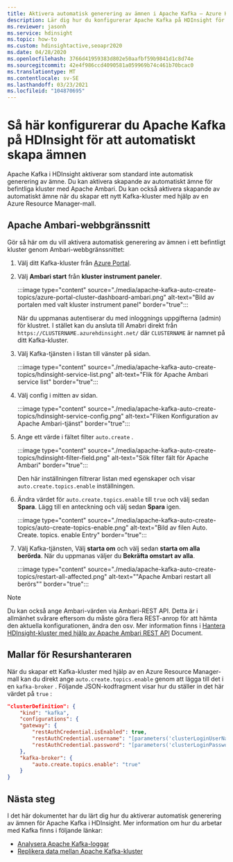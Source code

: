```yaml
---
title: Aktivera automatisk generering av ämnen i Apache Kafka – Azure HDInsight
description: Lär dig hur du konfigurerar Apache Kafka på HDInsight för att automatiskt skapa ämnen. Du kan konfigurera Kafka genom att ställa in `auto.create.topics.enable` på Sant via Ambari. Eller när klustret skapas via PowerShell eller Resource Manager-mallar.
ms.reviewer: jasonh
ms.service: hdinsight
ms.topic: how-to
ms.custom: hdinsightactive,seoapr2020
ms.date: 04/28/2020
ms.openlocfilehash: 3766d41959383d802e50aafbf59b9841d1c8d74e
ms.sourcegitcommit: 42e4f986ccd4090581a059969b74c461b70bcac0
ms.translationtype: MT
ms.contentlocale: sv-SE
ms.lasthandoff: 03/23/2021
ms.locfileid: "104870695"
---
```

# <a name="how-to-configure-apache-kafka-on-hdinsight-to-automatically-create-topics"></a>Så här konfigurerar du Apache Kafka på HDInsight för att automatiskt skapa ämnen

Apache Kafka i HDInsight aktiverar som standard inte automatisk generering av ämne. Du kan aktivera skapande av automatiskt ämne för befintliga kluster med Apache Ambari. Du kan också aktivera skapande av automatiskt ämne när du skapar ett nytt Kafka-kluster med hjälp av en Azure Resource Manager-mall.

## <a name="apache-ambari-web-ui"></a>Apache Ambari-webbgränssnitt

Gör så här om du vill aktivera automatisk generering av ämnen i ett befintligt kluster genom Ambari-webbgränssnittet:

1. Välj ditt Kafka-kluster från [Azure Portal](https://portal.azure.com).

1. Välj **Ambari start** från **kluster instrument paneler**.

    :::image type="content" source="./media/apache-kafka-auto-create-topics/azure-portal-cluster-dashboard-ambari.png" alt-text="Bild av portalen med valt kluster instrument panel" border="true":::

    När du uppmanas autentiserar du med inloggnings uppgifterna (admin) för klustret. I stället kan du ansluta till Amabri direkt från `https://CLUSTERNAME.azurehdinsight.net/` där `CLUSTERNAME` är namnet på ditt Kafka-kluster.

1. Välj Kafka-tjänsten i listan till vänster på sidan.

    :::image type="content" source="./media/apache-kafka-auto-create-topics/hdinsight-service-list.png" alt-text="Flik för Apache Ambari service list" border="true":::

1. Välj config i mitten av sidan.

    :::image type="content" source="./media/apache-kafka-auto-create-topics/hdinsight-service-config.png" alt-text="Fliken Konfiguration av Apache Ambari-tjänst" border="true":::

1. Ange ett värde i fältet filter `auto.create` .

    :::image type="content" source="./media/apache-kafka-auto-create-topics/hdinsight-filter-field.png" alt-text="Sök filter fält för Apache Ambari" border="true":::

    Den här inställningen filtrerar listan med egenskaper och visar `auto.create.topics.enable` inställningen.

1. Ändra värdet för `auto.create.topics.enable` till `true` och välj sedan **Spara**. Lägg till en anteckning och välj sedan **Spara** igen.

    :::image type="content" source="./media/apache-kafka-auto-create-topics/auto-create-topics-enable.png" alt-text="Bild av filen Auto. Create. topics. enable Entry" border="true":::

1. Välj Kafka-tjänsten, Välj __starta om__ och välj sedan __starta om alla berörda__. När du uppmanas väljer du __Bekräfta omstart av alla__.

    :::image type="content" source="./media/apache-kafka-auto-create-topics/restart-all-affected.png" alt-text="&quot;Apache Ambari restart all berörs&quot;" border="true":::

> [!NOTE]  
> Du kan också ange Ambari-värden via Ambari-REST API. Detta är i allmänhet svårare eftersom du måste göra flera REST-anrop för att hämta den aktuella konfigurationen, ändra den osv. Mer information finns i [Hantera HDInsight-kluster med hjälp av Apache Ambari REST API](../hdinsight-hadoop-manage-ambari-rest-api.md) Document.

## <a name="resource-manager-templates"></a>Mallar för Resurshanteraren

När du skapar ett Kafka-kluster med hjälp av en Azure Resource Manager-mall kan du direkt ange `auto.create.topics.enable` genom att lägga till det i en `kafka-broker` . Följande JSON-kodfragment visar hur du ställer in det här värdet på `true` :

```json
"clusterDefinition": {
    "kind": "kafka",
    "configurations": {
    "gateway": {
        "restAuthCredential.isEnabled": true,
        "restAuthCredential.username": "[parameters('clusterLoginUserName')]",
        "restAuthCredential.password": "[parameters('clusterLoginPassword')]"
    },
    "kafka-broker": {
        "auto.create.topics.enable": "true"
    }
}
```

## <a name="next-steps"></a>Nästa steg

I det här dokumentet har du lärt dig hur du aktiverar automatisk generering av ämnen för Apache Kafka i HDInsight. Mer information om hur du arbetar med Kafka finns i följande länkar:

* [Analysera Apache Kafka-loggar](apache-kafka-log-analytics-operations-management.md)
* [Replikera data mellan Apache Kafka-kluster](apache-kafka-mirroring.md)
